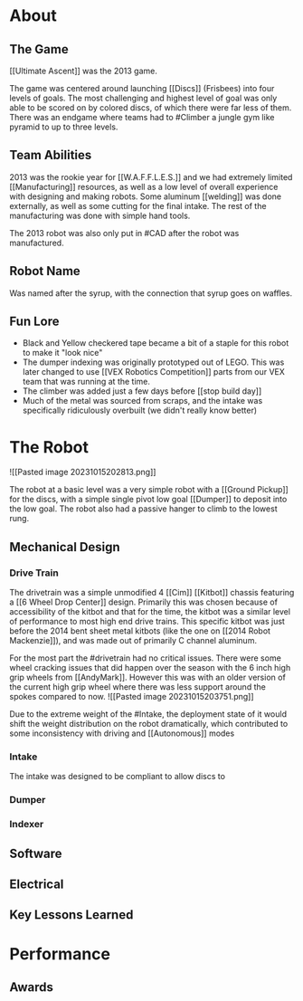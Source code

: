 # About

## The Game

[[Ultimate Ascent]] was the 2013 game.

The game was centered around launching [[Discs]] (Frisbees) into four levels of goals. The most challenging and highest level of goal was only able to be scored on by colored discs, of which there were far less of them. There was an endgame where teams had to #Climber a jungle gym like pyramid to up to three levels. 

## Team Abilities

2013 was the rookie year for [[W.A.F.F.L.E.S.]] and we had extremely limited [[Manufacturing]] resources, as well as a low level of overall experience with designing and making robots. Some aluminum [[welding]] was done externally, as well as some cutting for the final intake. The rest of the manufacturing was done with simple hand tools.

The 2013 robot was also only put in #CAD after the robot was manufactured.

## Robot Name

Was named after the syrup, with the connection that syrup goes on waffles.

## Fun Lore

- Black and Yellow checkered tape became a bit of a staple for this robot to make it "look nice"
- The dumper indexing was originally prototyped out of LEGO. This was later changed to use [[VEX Robotics Competition]] parts from our VEX team that was running at the time.
- The climber was added just a few days before [[stop build day]]
- Much of the metal was sourced from scraps, and the intake was specifically ridiculously overbuilt (we didn't really know better)

# The Robot

![[Pasted image 20231015202813.png]]

The robot at a basic level was a very simple robot with a [[Ground Pickup]] for the discs, with a simple single pivot low goal [[Dumper]] to deposit into the low goal. The robot also had a passive hanger to climb to the lowest rung.

## Mechanical Design

### Drive Train

The drivetrain was a simple unmodified 4 [[Cim]] [[Kitbot]] chassis featuring a [[6 Wheel Drop Center]] design. Primarily this was chosen because of accessibility of the kitbot and that for the time, the kitbot was a similar level of performance to most high end drive trains. This specific kitbot was just before the 2014 bent sheet metal kitbots (like the one on [[2014 Robot Mackenzie]]), and was made out of primarily C channel aluminum. 

For the most part the #drivetrain had no critical issues. There were some wheel cracking issues that did happen over the season with the 6 inch high grip wheels from [[AndyMark]]. However this was with an older version of the current high grip wheel where there was less support around the spokes compared to now.
![[Pasted image 20231015203751.png]]

Due to the extreme weight of the #Intake, the deployment state of it would shift the weight distribution on the robot dramatically, which contributed to some inconsistency with driving and [[Autonomous]] modes
### Intake

The intake was designed to be compliant to allow discs to 

### Dumper

### Indexer

## Software

## Electrical

## Key Lessons Learned

# Performance

## Awards

